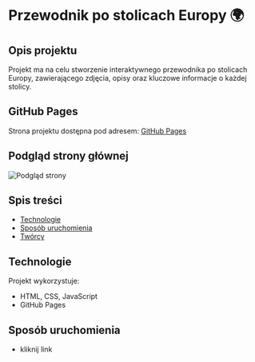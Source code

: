 # Przewodnik po stolicach Europy 🌍

## Opis projektu
Projekt ma na celu stworzenie interaktywnego przewodnika po stolicach Europy, zawierającego zdjęcia, opisy oraz kluczowe informacje o każdej stolicy.

## GitHub Pages
Strona projektu dostępna pod adresem: [GitHub Pages](https://adamkuchto.github.io/WZ_ININ5-hyb-wszyscy/)

## Podgląd strony głównej
![Podgląd strony](img/screenshot.png)

## Spis treści
- [Technologie](#technologie)
- [Sposób uruchomienia](#sposób-uruchomienia)
- [Twórcy](#twórcy)

## Technologie
Projekt wykorzystuje:
- HTML, CSS, JavaScript
- GitHub Pages

## Sposób uruchomienia
- kliknij link
